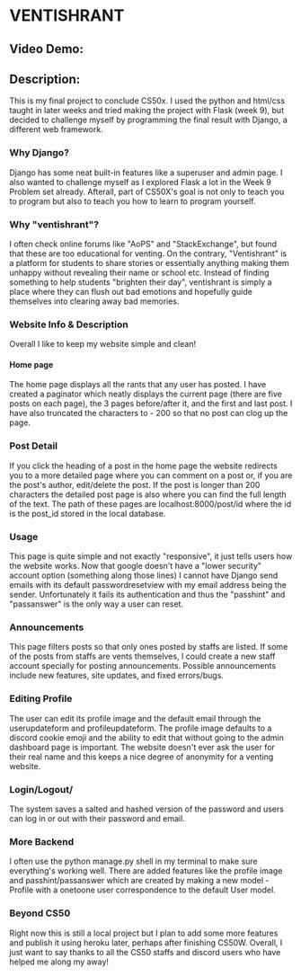 # VENTISHRANT
## Video Demo: 
## Description: 
This is my final project to conclude CS50x. I used the python and html/css taught in later weeks and tried making the project with Flask (week 9), but decided to challenge myself by programming the final result with Django, a different web framework. 
### Why Django? 
Django has some neat built-in features like a superuser and admin page. I also wanted to challenge myself as I explored Flask a lot in the Week 9 Problem set already. Afterall, part of CS50X's goal is not only to teach you to program but also to teach you how to learn to program yourself. 
### Why "ventishrant"?
I often check online forums like "AoPS" and "StackExchange", but found that these are too educational for venting. On the contrary, "Ventishrant" is a platform for students to share stories or essentially anything making them unhappy without revealing their name or school etc. Instead of finding something to help students "brighten their day", ventishrant is simply a place where they can flush out bad emotions and hopefully guide themselves into clearing away bad memories. 
### Website Info & Description
Overall I like to keep my website simple and clean!
#### Home page
The home page displays all the rants that any user has posted. I have created a paginator which neatly displays the current page (there are five posts on each page), the 3 pages before/after it, and the first and last post. I have also truncated the characters to - 200 so that no post can clog up the page. 

### Post Detail 
If you click the heading of a post in the home page the website redirects you to a more detailed page where you can comment on a post or, if you are the post's author, edit/delete the post. If the post is longer than 200 characters the detailed post page is also where you can find the full length of the text. The path of these pages are localhost:8000/post/id where the id is the post_id stored in the local database.

### Usage
This page is quite simple and not exactly "responsive", it just tells users how the website works. Now that google doesn't have a "lower security" account option (something along those lines) I cannot have Django send emails with its default passwordresetview with my email address being the sender. Unfortunately it fails its authentication and thus the "passhint" and "passanswer" is the only way a user can reset. 

### Announcements
This page filters posts so that only ones posted by staffs are listed. If some of the posts from staffs are vents themselves, I could create a new staff account specially for posting announcements. Possible announcements include new features, site updates, and fixed errors/bugs. 

### Editing Profile
The user can edit its profile image and the default email through the userupdateform and profileupdateform. The profile image defaults to a discord cookie emoji and the ability to edit that without going to the admin dashboard page is important. The website doesn't ever ask the user for their real name and this keeps a nice degree of anonymity for a venting website. 

### Login/Logout/
The system saves a salted and hashed version of the password and users can log in or out with their password and email. 

### More Backend
I often use the python manage.py shell in my terminal to make sure everything's working well. There are added features like the profile image and passhint/passanswer which are created by making a new model - Profile with a onetoone user correspondence to the default User model. 

### Beyond CS50
Right now this is still a local project but I plan to add some more features and publish it using heroku later, perhaps after finishing CS50W. Overall, I just want to say thanks to all the CS50 staffs and discord users who have helped me along my away!
